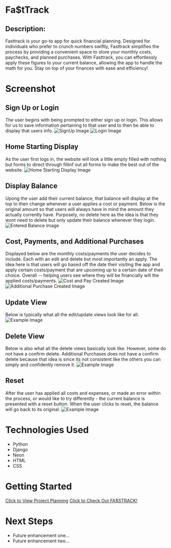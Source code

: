 # Fa$tTrack

## Description:
Fasttrack is your go-to app for quick financial planning. Designed for individuals who prefer to crunch numbers swiftly, Fasttrack simplifies the process by providing a convenient space to store your monthly costs, paychecks, and planned purchases. With Fasttrack, you can effortlessly apply these figures to your current balance, allowing the app to handle the math for you. Stay on top of your finances with ease and efficiency!

# Screenshot

## Sign Up or Login
The user begins with being prompted to either sign up or login. This allows for us to save information pertaining to that user and to then be able to display that users info. 
![SignUp Image](main_app/static/images/signup.jpg)
![Login Image](main_app/static/images/login.jpg)

## Home Starting Display
As the user first logs in, the website will look a little empty filled with nothing but forms to direct through fillinf out all forms to make the best out of the website.
![Home Starting Display Image](main_app/static/images/home_start.jpg)
## Display Balance
Upong the user add their current balance, that balance will display at the top to then
change whenever a user applies a cost or payment. Below is the original amount so that users
will always have in mind the amount they actually currently have. Purposely, no delete here as the idea is that they wont need to delete but only update their balance whenever they login. 
![Entered Balance Image](main_app/static/images/entered_balance.jpg)
## Cost, Payments, and Additional Purchases
Displayed below are the monthly costs/payments the user decides to include. Each with an edit and delete but most importantly an apply. The idea here is that users will go based off the date their visiting the app and apply certain costs/payment that are upcoming up to a certain date of their choice. Overall -- helping users see where they will be financially will the applied costs/payments.
![Cost and Pay Created Image](main_app/static/images/create_costs_pay.jpg)
![Additional Purchase Created Image](main_app/static/images/create_add_purchase.jpg)

## Update View
Below is typically what all the edit/update views look like for all.
![Example Image](main_app/static/images/update.jpg)

## Delete View
Below is also what all the delete views basically look like. However, some do not have a confirm delete. Additional Purchases does not have a confirm delete because that idea is since its not consistent like the others you can simply and confidently remove it.
![Example Image](main_app/static/images/delete.jpg)

## Reset
After the user has applied all costs and expenses, or made an error within the process, or would like to try differently - the current balance is presented with a reset button. When the user clicks to reset, the balance will go back to its original.
![Example Image](main_app/static/images/reset.jpg)

# Technologies Used

- Python
- Django
- Neon
- HTML
- CSS

# Getting Started
[Click to View Project Planning](https://trello.com/invite/b/hyvPril6/ATTI9732b26baee1dbbecec1ea726abb3548FB389116/fat-track)
[Click to Check Out FA$STRACK!](https://fasttrack452310-057c7397b5f6.herokuapp.com/accounts/login/)

# Next Steps

- Future enhancement one...
- Future enhancement two... 